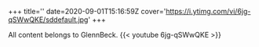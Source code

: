 +++
title=''
date=2020-09-01T15:16:59Z
cover='https://i.ytimg.com/vi/6jg-qSWwQKE/sddefault.jpg'
+++

All content belongs to GlennBeck.
{{< youtube 6jg-qSWwQKE >}}

